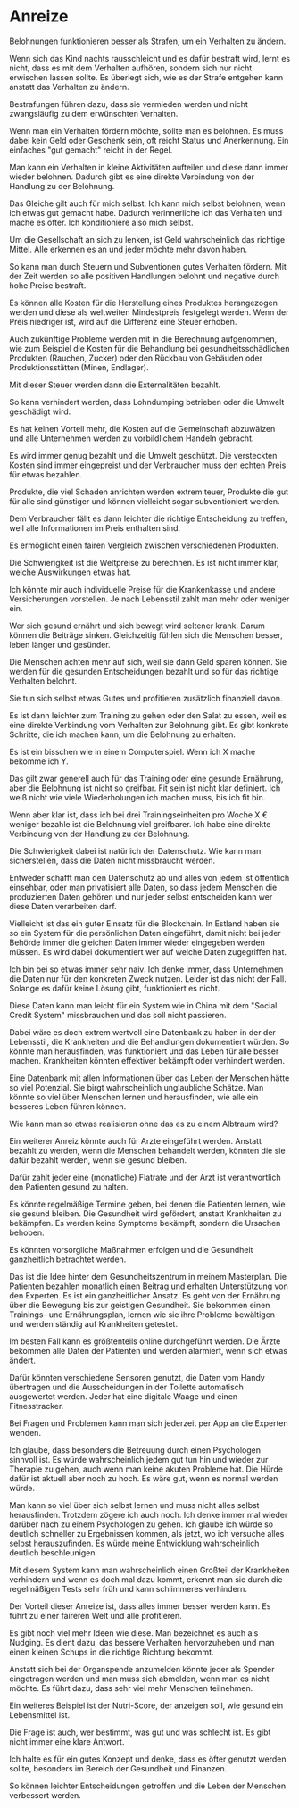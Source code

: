 # Anreize

Belohnungen funktionieren besser als Strafen, um ein Verhalten zu ändern.

Wenn sich das Kind nachts rausschleicht und es dafür bestraft wird, lernt es nicht, dass es mit dem Verhalten aufhören, sondern sich nur nicht erwischen lassen sollte. Es überlegt sich, wie es der Strafe entgehen kann anstatt das Verhalten zu ändern.

Bestrafungen führen dazu, dass sie vermieden werden und nicht zwangsläufig zu dem erwünschten Verhalten.

Wenn man ein Verhalten fördern möchte, sollte man es belohnen. Es muss dabei kein Geld oder Geschenk sein, oft reicht Status und Anerkennung. Ein einfaches "gut gemacht" reicht in der Regel.

Man kann ein Verhalten in kleine Aktivitäten aufteilen und diese dann immer wieder belohnen.  Dadurch gibt es eine direkte Verbindung von der Handlung zu der Belohnung.

Das Gleiche gilt auch für mich selbst. Ich kann mich selbst belohnen, wenn ich etwas gut gemacht habe. Dadurch verinnerliche ich das Verhalten und mache es öfter. Ich konditioniere also mich selbst.

Um die Gesellschaft an sich zu lenken, ist Geld wahrscheinlich das richtige Mittel. Alle erkennen es an und jeder möchte mehr davon haben.

So kann man durch Steuern und Subventionen gutes Verhalten fördern. Mit der Zeit werden so alle positiven Handlungen belohnt und negative durch hohe Preise bestraft. 

Es können alle Kosten für die Herstellung eines Produktes herangezogen werden und diese als weltweiten Mindestpreis festgelegt werden. Wenn der Preis niedriger ist, wird auf die Differenz eine Steuer erhoben. 

Auch zukünftige Probleme werden mit in die Berechnung aufgenommen, wie zum Beispiel die Kosten für die Behandlung bei gesundheitsschädlichen Produkten (Rauchen, Zucker) oder den Rückbau von Gebäuden oder Produktionsstätten (Minen, Endlager).

Mit dieser Steuer werden dann die Externalitäten bezahlt. 

So kann verhindert werden, dass Lohndumping betrieben oder die Umwelt geschädigt wird. 

Es hat keinen Vorteil mehr, die Kosten auf die Gemeinschaft abzuwälzen und alle Unternehmen werden zu vorbildlichem Handeln gebracht.

Es wird immer genug bezahlt und die Umwelt geschützt. Die versteckten Kosten sind immer eingepreist und der Verbraucher muss den echten Preis für etwas bezahlen.

Produkte, die viel Schaden anrichten werden extrem teuer, Produkte die gut für alle sind günstiger und können vielleicht sogar subventioniert werden.

Dem Verbraucher fällt es dann leichter die richtige Entscheidung zu treffen, weil alle Informationen im Preis enthalten sind.

Es ermöglicht einen fairen Vergleich zwischen verschiedenen Produkten.

Die Schwierigkeit ist die Weltpreise zu berechnen. Es ist nicht immer klar, welche Auswirkungen etwas hat.

Ich könnte mir auch individuelle Preise für die Krankenkasse und andere Versicherungen vorstellen. Je nach Lebensstil zahlt man mehr oder weniger ein.

Wer sich gesund ernährt und sich bewegt wird seltener krank. Darum können die Beiträge sinken. Gleichzeitig fühlen sich die Menschen besser, leben länger und gesünder.

Die Menschen achten mehr auf sich, weil sie dann Geld sparen können. Sie werden für die gesunden Entscheidungen bezahlt und so für das richtige Verhalten belohnt.

Sie tun sich selbst etwas Gutes und profitieren zusätzlich finanziell davon.

Es ist dann leichter zum Training zu gehen oder den Salat zu essen, weil es eine direkte Verbindung vom Verhalten zur Belohnung gibt. Es gibt konkrete Schritte, die ich machen kann, um die Belohnung zu erhalten. 

Es ist ein bisschen wie in einem Computerspiel. Wenn ich X mache bekomme ich Y.

Das gilt zwar generell auch für das Training oder eine gesunde Ernährung, aber die Belohnung ist nicht so greifbar. Fit sein ist nicht klar definiert. Ich weiß nicht wie viele Wiederholungen ich machen muss, bis ich fit bin.

Wenn aber klar ist, dass ich bei drei Trainingseinheiten pro Woche X € weniger bezahle ist die Belohnung viel greifbarer. Ich habe eine direkte Verbindung von der Handlung zu der Belohnung.

Die Schwierigkeit dabei ist natürlich der Datenschutz. Wie kann man sicherstellen, dass die Daten nicht missbraucht werden.

Entweder schafft man den Datenschutz ab und alles von jedem ist öffentlich einsehbar, oder man privatisiert alle Daten, so dass jedem Menschen die produzierten Daten gehören und nur jeder selbst entscheiden kann wer diese Daten verarbeiten darf.

Vielleicht ist das ein guter Einsatz für die Blockchain. In Estland haben sie so ein System für die persönlichen Daten eingeführt, damit nicht bei jeder Behörde immer die gleichen Daten immer wieder eingegeben werden müssen. Es wird dabei dokumentiert wer auf welche Daten zugegriffen hat.

Ich bin bei so etwas immer sehr naiv. Ich denke immer, dass Unternehmen die Daten nur für den konkreten Zweck nutzen. Leider ist das nicht der Fall. Solange es dafür keine Lösung gibt, funktioniert es nicht.

Diese Daten kann man leicht für ein System wie in China mit dem "Social Credit System" missbrauchen und das soll nicht passieren.

Dabei wäre es doch extrem wertvoll eine Datenbank zu haben in der der Lebensstil, die Krankheiten und die Behandlungen dokumentiert würden. So könnte man herausfinden, was funktioniert und das Leben für alle besser machen. Krankheiten könnten effektiver bekämpft oder verhindert werden.

Eine Datenbank mit allen Informationen über das Leben der Menschen hätte so viel Potenzial. Sie birgt wahrscheinlich unglaubliche Schätze. Man könnte so viel über Menschen lernen und herausfinden, wie alle ein besseres Leben führen können.

Wie kann man so etwas realisieren ohne das es zu einem Albtraum wird?

Ein weiterer Anreiz könnte auch für Arzte eingeführt werden. Anstatt bezahlt zu werden, wenn die Menschen behandelt werden, könnten die sie dafür bezahlt werden, wenn sie gesund bleiben.

Dafür zahlt jeder eine (monatliche) Flatrate und der Arzt ist verantwortlich den Patienten gesund zu halten.

Es könnte regelmäßige Termine geben, bei denen die Patienten lernen, wie sie gesund bleiben. Die Gesundheit wird gefördert, anstatt Krankheiten zu bekämpfen. Es werden keine Symptome bekämpft, sondern die Ursachen behoben.

Es könnten vorsorgliche Maßnahmen erfolgen und die Gesundheit ganzheitlich betrachtet werden.

Das ist die Idee hinter dem Gesundheitszentrum in meinem Masterplan. Die Patienten bezahlen monatlich einen Beitrag und erhalten Unterstützung von den Experten. Es ist ein ganzheitlicher Ansatz. Es geht von der Ernährung über die Bewegung bis zur geistigen Gesundheit. Sie bekommen einen Trainings- und Ernährungsplan, lernen wie sie ihre Probleme bewältigen und werden ständig auf Krankheiten getestet. 

Im besten Fall kann es größtenteils online durchgeführt werden. Die Ärzte bekommen alle Daten der Patienten und werden alarmiert, wenn sich etwas ändert.

Dafür könnten verschiedene Sensoren genutzt, die Daten vom Handy übertragen und die Ausscheidungen in der Toilette automatisch ausgewertet werden. Jeder hat eine digitale Waage und einen Fitnesstracker.

Bei Fragen und Problemen kann man sich jederzeit per App an die Experten wenden.

Ich glaube, dass besonders die Betreuung durch einen Psychologen sinnvoll ist. Es würde wahrscheinlich jedem gut tun hin und wieder zur Therapie zu gehen, auch wenn man keine akuten Probleme hat. Die Hürde dafür ist aktuell aber noch zu hoch. Es wäre gut, wenn es normal werden würde.

Man kann so viel über sich selbst lernen und muss nicht alles selbst herausfinden. Trotzdem zögere ich auch noch. Ich denke immer mal wieder darüber nach zu einem Psychologen zu gehen. Ich glaube ich würde so deutlich schneller zu Ergebnissen kommen, als jetzt, wo ich versuche alles selbst herauszufinden. Es würde meine Entwicklung wahrscheinlich deutlich beschleunigen.

Mit diesem System kann man wahrscheinlich einen Großteil der Krankheiten verhindern und wenn es doch mal dazu kommt, erkennt man sie durch die regelmäßigen Tests sehr früh und kann schlimmeres verhindern.

Der Vorteil dieser Anreize ist, dass alles immer besser werden kann. Es führt zu einer faireren Welt und alle profitieren.

Es gibt noch viel mehr Ideen wie diese. Man bezeichnet es auch als Nudging. Es dient dazu, das bessere Verhalten hervorzuheben und man einen kleinen Schups in die richtige Richtung bekommt.

Anstatt sich bei der Organspende anzumelden könnte jeder als Spender eingetragen werden und man muss sich abmelden, wenn man es nicht möchte. Es führt dazu, dass sehr viel mehr Menschen teilnehmen.

Ein weiteres Beispiel ist der Nutri-Score, der anzeigen soll, wie gesund ein Lebensmittel ist.

Die Frage ist auch, wer bestimmt, was gut und was schlecht ist. Es gibt nicht immer eine klare Antwort.

Ich halte es für ein gutes Konzept und denke, dass es öfter genutzt werden sollte, besonders im Bereich der Gesundheit und Finanzen.

So können leichter Entscheidungen getroffen und die Leben der Menschen verbessert werden.